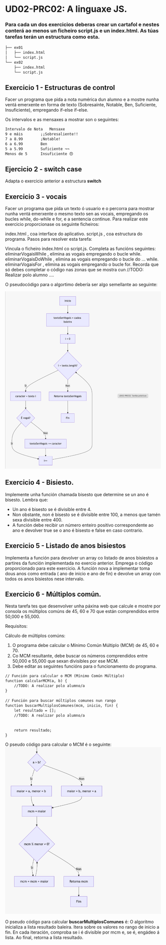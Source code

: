 # UD02-PRC02: A linguaxe JS.
### Para cada un dos exercicios deberas crear un cartafol e nestes conterá ao menos un ficheiro script.js e un index.html. As túas tarefas terán un estructura como esta.

~~~~
├── ex01
│   ├── index.html
│   └── script.js
└── ex02
    ├── index.html
    └── script.js
~~~~

## Exercicio 1 - Estructuras de control

Facer un programa que pida a nota numérica dun alumno e a mostre nunha ventá emerxente en forma de texto (Sobresaínte, Notable, Ben, Suficiente, Insuficiente), empregando if-else if-else.

Os intervalos e as mensaxes a mostrar son o seguintes:

```
Intervalo de Nota	Mensaxe
9 e máis	    ¡¡Sobresaliente!!
7 a 8.99	    ¡Notable!
6 a 6.99	    Ben
5 a 5.99	    Suficiente ¬¬
Menos de 5	    Insuficiente 😞
```
## Ejercicio 2 - switch case

Adapta o exercicio anterior a estructura **switch**

## Exercicio 3 - vocais

Facer un programa que pida un texto ó usuario e o percorra para mostrar nunha ventá emerxente o mesmo texto sen as vocais, empregando os bucles while, do-while e for, e a sentencia continue. Para realizar este exercicio proporcionase os seguinte ficheiros:

index.html , coa interface do aplicativo.
script.js , coa estructura do programa.
Pasos para resolver esta tarefa:

Vincula o ficheiro index.html co script.js.
Completa as funcións seguintes:
eliminarVogaisWhile , elimina as vogais empregando o bucle while.
eliminarVogaisDoWhile , elimina as vogais empregando o bucle do ... while.
eliminarVogaisFor , elimina as vogais empregando o bucle for.
Recorda que só debes completar o código nas zonas que se mostra cun //TODO: Realizar polo alumno ....

O pseudocódigo para o algortimo debería ser algo semellante ao seguinte:

![Exerc 3 image](https://github.com/jsamperevazquez/JavaScript_ECLI/blob/main/www/media/exerc_3.png)

## Exercicio 4 - Bisiesto.

Implemente unha función chamada bisesto que determine se un ano é bisesto. Lembra que:

-  Un ano é bisesto se é divisible entre 4.
-  Non obstante, non é bisesto se é divisible entre 100, a menos que tamén sexa divisible entre 400.
-  A función debe recibir un número enteiro positivo correspondente ao ano e devolver true se o ano é bisesto e false en caso contrario.

## Exercicio 5 - Listado de anos bisiestos

Implementa a función para devolver un array co listado de anos bisiestos a partires da función implementada no exercio anterior. Emprega o código proporcionado para este exercicio. A función nova a implementar toma dous anos como entrada ( ano de inicio e ano de fin) e devolve un array con todos os anos bisiestos nese intervalo.

## Exercicio 6 - Múltiplos común.

Nesta tarefa tes que desenvolver unha páxina web que calcule e mostre por consola os múltiplos comúns de 45, 60 e 70 que están comprendidos entre 50,000 e 55,000.

Requisitos:

Cálculo de múltiplos comúns:

1. O programa debe calcular o Mínimo Común Múltiplo (MCM) de 45, 60 e 70.
2. Co MCM resultante, debe buscar os números comprendidos entre 50,000 e 55,000 que sexan divisibles por ese MCM.
3. Debe editar as seguintes funcións para o funcionamento do programa.

~~~
// Función para calcular o MCM (Mínimo Común Múltiplo)
function calcularMCM(a, b) {
    //TODO: A realizar polo alumno/a
}

// Función para buscar múltiplos comunes nun rango
function buscarMultiplosComunes(mcm, inicio, fin) {
    let resultado = [];
    //TODO: A realizar polo alumno/a


    return resultado;
}
~~~ 
O pseudo código para calcular o MCM é o seguinte:  
![Exercicio 6 foto](https://github.com/jsamperevazquez/JavaScript_ECLI/blob/main/www/media/exerc_6.png)

O pseudo código para calcular **buscarMultiplosComunes** é:
O algoritmo inicializa a lista resultado baleira.
Itera sobre os valores no rango de inicio a fin.
En cada iteración, comproba se i é divisible por mcm e, se é, engádeo á lista.
Ao final, retorna a lista resultado.



